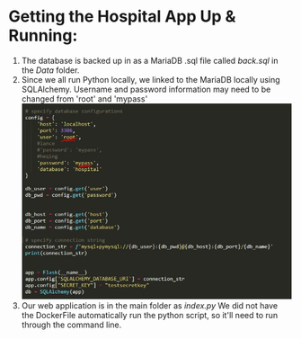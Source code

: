 # Getting the Hospital App Up & Running:

1. The database is backed up in as a MariaDB .sql file called <em>back.sql</em> in the *Data* folder.
2. Since we all run Python locally, we linked to the MariaDB locally using SQLAlchemy. Username and password information may need to be changed from 'root' and 'mypass' ![screen](Screen.JPG)
3. Our web application is in the main folder as *index.py* We did not have the DockerFile automatically run the python script, so it'll need to run through the command line. 
